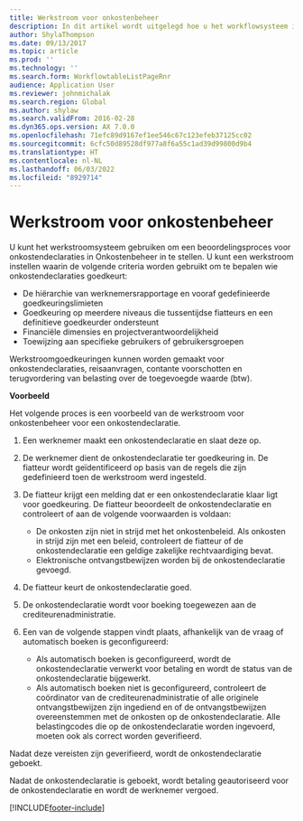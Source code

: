```yaml
---
title: Werkstroom voor onkostenbeheer
description: In dit artikel wordt uitgelegd hoe u het workflowsysteem in Microsoft Dynamics 365 Finance kunt gebruiken om een beoordelingsproces voor onkostenrapporten in Onkostenbeheer in te stellen.
author: ShylaThompson
ms.date: 09/13/2017
ms.topic: article
ms.prod: ''
ms.technology: ''
ms.search.form: WorkflowtableListPageRnr
audience: Application User
ms.reviewer: johnmichalak
ms.search.region: Global
ms.author: shylaw
ms.search.validFrom: 2016-02-28
ms.dyn365.ops.version: AX 7.0.0
ms.openlocfilehash: 71efc89d9167ef1ee546c67c123efeb37125cc02
ms.sourcegitcommit: 6cfc50d89528df977a8f6a55c1ad39d99800d9b4
ms.translationtype: HT
ms.contentlocale: nl-NL
ms.lasthandoff: 06/03/2022
ms.locfileid: "8929714"
---
```

# <a name="expense-management-workflow"></a>Werkstroom voor onkostenbeheer

U kunt het werkstroomsysteem gebruiken om een beoordelingsproces voor onkostendeclaraties in Onkostenbeheer in te stellen. U kunt een werkstroom instellen waarin de volgende criteria worden gebruikt om te bepalen wie onkostendeclaraties goedkeurt:

- De hiërarchie van werknemersrapportage en vooraf gedefinieerde goedkeuringslimieten
- Goedkeuring op meerdere niveaus die tussentijdse fiatteurs en een definitieve goedkeurder ondersteunt
- Financiële dimensies en projectverantwoordelijkheid
- Toewijzing aan specifieke gebruikers of gebruikersgroepen

Werkstroomgoedkeuringen kunnen worden gemaakt voor onkostendeclaraties, reisaanvragen, contante voorschotten en terugvordering van belasting over de toegevoegde waarde (btw).

**Voorbeeld**

Het volgende proces is een voorbeeld van de werkstroom voor onkostenbeheer voor een onkostendeclaratie.

1. Een werknemer maakt een onkostendeclaratie en slaat deze op.
2. De werknemer dient de onkostendeclaratie ter goedkeuring in. De fiatteur wordt geïdentificeerd op basis van de regels die zijn gedefinieerd toen de werkstroom werd ingesteld.
3. De fiatteur krijgt een melding dat er een onkostendeclaratie klaar ligt voor goedkeuring. De fiatteur beoordeelt de onkostendeclaratie en controleert of aan de volgende voorwaarden is voldaan:

    - De onkosten zijn niet in strijd met het onkostenbeleid. Als onkosten in strijd zijn met een beleid, controleert de fiatteur of de onkostendeclaratie een geldige zakelijke rechtvaardiging bevat.
    - Elektronische ontvangstbewijzen worden bij de onkostendeclaratie gevoegd.

4. De fiatteur keurt de onkostendeclaratie goed.
5. De onkostendeclaratie wordt voor boeking toegewezen aan de crediteurenadministratie.
6. Een van de volgende stappen vindt plaats, afhankelijk van de vraag of automatisch boeken is geconfigureerd:

    - Als automatisch boeken is geconfigureerd, wordt de onkostendeclaratie verwerkt voor betaling en wordt de status van de onkostendeclaratie bijgewerkt.
    - Als automatisch boeken niet is geconfigureerd, controleert de coördinator van de crediteurenadministratie of alle originele ontvangstbewijzen zijn ingediend en of de ontvangstbewijzen overeenstemmen met de onkosten op de onkostendeclaratie. Alle belastingcodes die op de onkostendeclaratie worden ingevoerd, moeten ook als correct worden geverifieerd.

Nadat deze vereisten zijn geverifieerd, wordt de onkostendeclaratie geboekt.

Nadat de onkostendeclaratie is geboekt, wordt betaling geautoriseerd voor de onkostendeclaratie en wordt de werknemer vergoed.


[!INCLUDE[footer-include](../includes/footer-banner.md)]